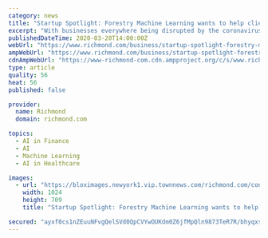 ```yaml
---
category: news
title: "Startup Spotlight: Forestry Machine Learning wants to help clients use artificial intelligence to improve business"
excerpt: "With businesses everywhere being disrupted by the coronavirus outbreak, it seems like a tough time to be an entrepreneur starting a new venture."
publishedDateTime: 2020-03-20T14:00:00Z
webUrl: "https://www.richmond.com/business/startup-spotlight-forestry-machine-learning-wants-to-help-clients-use/article_d2c28a08-e479-593f-af46-2b9ad134b42d.html"
ampWebUrl: "https://www.richmond.com/business/startup-spotlight-forestry-machine-learning-wants-to-help-clients-use/article_d2c28a08-e479-593f-af46-2b9ad134b42d.amp.html"
cdnAmpWebUrl: "https://www-richmond-com.cdn.ampproject.org/c/s/www.richmond.com/business/startup-spotlight-forestry-machine-learning-wants-to-help-clients-use/article_d2c28a08-e479-593f-af46-2b9ad134b42d.amp.html"
type: article
quality: 56
heat: 56
published: false

provider:
  name: Richmond
  domain: richmond.com

topics:
  - AI in Finance
  - AI
  - Machine Learning
  - AI in Healthcare

images:
  - url: "https://bloximages.newyork1.vip.townnews.com/richmond.com/content/tncms/assets/v3/editorial/3/f2/3f239e0c-da2a-5357-b24b-0472b9339c55/5e739e48844cc.image.jpg?resize=1024%2C709"
    width: 1024
    height: 709
    title: "Startup Spotlight: Forestry Machine Learning wants to help clients use artificial intelligence to improve business"

secured: "ayxf0cs1nZEuuNFvgQelSVd0QpCVYwOUKdm0Z6jfMpQln9873TeR7R/bhyqxsClqztTZ4fH/flFXIRwYFtfsgql+fHE05JQbBppgG7HQA79S2GoBQC79ZwIbCPZzTsr0gqYs1Nz+bjRGob9vRT3/f776cyC8Zarf0I4dS0qFmAZomSuMMsEuqanKs+InNjhMt/lm5G+0vwylUSlOIsiSOOzwZm7vPyF5nl7E1rVvMCMisNPhvuMCRPL8f7u62smPSjHcJaMp4GMiHJi7pZMImTUnF21Ctb38t0DkqVkeOmYZ2QuySWdVh5RCfAXbRC34;aQt6MVHJjoUYY9+bwd3h9Q=="
---
```


